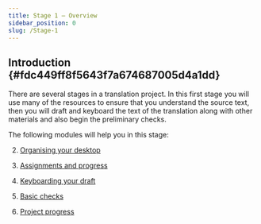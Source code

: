 ```yaml
---
title: Stage 1 – Overview
sidebar_position: 0
slug: /Stage-1
---
```




## **Introduction** {#fdc449ff8f5643f7a674687005d4a1dd}


There are several stages in a translation project. In this first stage you will use many of the resources to ensure that you understand the source text, then you will draft and keyboard the text of the translation along with other materials and also begin the preliminary checks.


The following modules will help you in this stage:


2. [Organising your desktop](/2.OD)  


3. [Assignments and progress](https://sillsdev.github.io/paratext-manual/3.PP1)  


4. [Keyboarding your draft](https://sillsdev.github.io/paratext-manual/4.KD)  


5. [Basic checks](https://sillsdev.github.io/paratext-manual/5.BC1)  


6. [Project progress](https://sillsdev.github.io/paratext-manual/6.PP2)

